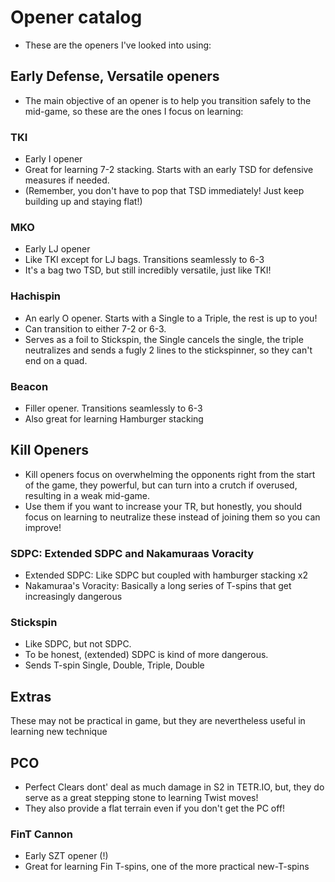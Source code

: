 # Opener catalog
- These are the openers I've looked into using:

## Early Defense, Versatile openers
- The main objective of an opener is to help you transition safely to the mid-game, so these are the ones I focus on learning:

### TKI
- Early I opener
- Great for learning 7-2 stacking. Starts with an early TSD for defensive measures if needed.
- (Remember, you don't have to pop that TSD immediately! Just keep building up and staying flat!)

### MKO
- Early LJ opener
- Like TKI except for LJ bags. Transitions seamlessly to 6-3
- It's a bag two TSD, but still incredibly versatile, just like TKI!

### Hachispin
- An early O opener. Starts with a Single to a Triple, the rest is up to you!
- Can transition to either 7-2 or 6-3.
- Serves as a foil to Stickspin, the Single cancels the single, the triple neutralizes and sends a fugly 2 lines to the stickspinner, so they can't end on a quad.

### Beacon
- Filler opener. Transitions seamlessly to 6-3
- Also great for learning Hamburger stacking

## Kill Openers
- Kill openers focus on overwhelming the opponents right from the start of the game, they powerful, but can turn into a crutch if overused, resulting in a weak mid-game.
- Use them if you want to increase your TR, but honestly, you should focus on learning to neutralize these instead of joining them so you can improve!

### SDPC: Extended SDPC and Nakamuraas Voracity
- Extended SDPC: Like SDPC but coupled with hamburger stacking x2
- Nakamuraa's Voracity: Basically a long series of T-spins that get increasingly dangerous

### Stickspin
- Like SDPC, but not SDPC.
- To be honest, (extended) SDPC is kind of more dangerous.
- Sends T-spin Single, Double, Triple, Double

## Extras
These may not be practical in game, but they are nevertheless useful in learning new technique

## PCO
- Perfect Clears dont' deal as much damage in S2 in TETR.IO, but, they do serve as a great stepping stone to learning Twist moves!
- They also provide a flat terrain even if you don't get the PC off!

### FinT Cannon
- Early SZT opener (!)
- Great for learning Fin T-spins, one of the more practical new-T-spins
